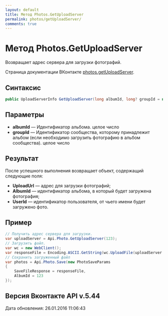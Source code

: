 ```yaml
---
layout: default
title: Метод Photos.GetUploadServer
permalink: photos/getUploadServer/
comments: true
---
```

# Метод Photos.GetUploadServer
Возвращает адрес сервера для загрузки фотографий.

Страница документации ВКонтакте [photos.getUploadServer](https://vk.com/dev/photos.getUploadServer).

## Синтаксис
``` csharp
public UploadServerInfo GetUploadServer(long albumId, long? groupId = null)
```

## Параметры
+ **albumId** — Идентификатор альбома. целое число
+ **groupId** — Идентификатор сообщества, которому принадлежит альбом (если необходимо загрузить фотографию в альбом сообщества). целое число

## Результат
После успешного выполнения возвращает объект, содержащий следующие поля: 

+ **UploadUrl** — адрес для загрузки фотографий; 
+ **AlbumId** — идентификатор альбома, в который будет загружена фотография; 
+ **UserId** — идентификатор пользователя, от чьего имени будет загружено фото.

## Пример
``` csharp
// Получить адрес сервера для загрузки.
var uploadServer = Api.Photo.GetUploadServer(123);
// Загрузить файл.
var wc = new WebClient();
var responseFile = Encoding.ASCII.GetString(wc.UploadFile(uploadServer.UploadUrl, @"test.jpg"));
// Сохранить загруженный файл
var photos = Api.Photo.Save(new PhotoSaveParams
{
	SaveFileResponse = responseFile,
	AlbumId = 123
});
```

## Версия Вконтакте API v.5.44
Дата обновления: 26.01.2016 11:06:43
